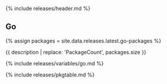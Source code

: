 {% include releases/header.md %}

## Go

{% assign packages = site.data.releases.latest.go-packages %}

{{ description | replace: 'PackageCount', packages.size }}

{% include releases/variables/go.md %}

{% include releases/pkgtable.md %}